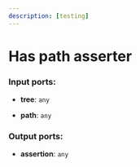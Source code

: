 ```yaml
---
description: [testing]
---
```


# Has path asserter

### Input ports:

* __tree__: `any`


* __path__: `any`

### Output ports:

* __assertion__: `any`

